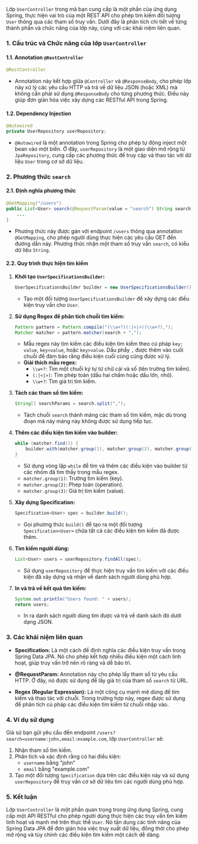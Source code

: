 Lớp `UserController` trong mã bạn cung cấp là một phần của ứng dụng Spring, thực hiện vai trò của một REST API cho phép tìm kiếm đối tượng `User` thông qua các tham số truy vấn. Dưới đây là phân tích chi tiết về từng thành phần và chức năng của lớp này, cùng với các khái niệm liên quan.

### 1. Cấu trúc và Chức năng của lớp `UserController`

#### 1.1. Annotation `@RestController`

```java
@RestController
```
- Annotation này kết hợp giữa `@Controller` và `@ResponseBody`, cho phép lớp này xử lý các yêu cầu HTTP và trả về dữ liệu JSON (hoặc XML) mà không cần phải sử dụng `@ResponseBody` cho từng phương thức. Điều này giúp đơn giản hóa việc xây dựng các RESTful API trong Spring.

#### 1.2. Dependency Injection

```java
@Autowired
private UserRepository userRepository;
```
- `@Autowired` là một annotation trong Spring cho phép tự động inject một bean vào một biến. Ở đây, `userRepository` là một giao diện mở rộng từ `JpaRepository`, cung cấp các phương thức để truy cập và thao tác với dữ liệu `User` trong cơ sở dữ liệu.

### 2. Phương thức `search`

#### 2.1. Định nghĩa phương thức

```java
@GetMapping("/users")
public List<User> search(@RequestParam(value = "search") String search) {
    ...
}
```
- Phương thức này được gán với endpoint `/users` thông qua annotation `@GetMapping`, cho phép người dùng thực hiện các yêu cầu GET đến đường dẫn này. Phương thức nhận một tham số truy vấn `search`, có kiểu dữ liệu `String`.

#### 2.2. Quy trình thực hiện tìm kiếm

1. **Khởi tạo `UserSpecificationsBuilder`:**
   ```java
   UserSpecificationsBuilder builder = new UserSpecificationsBuilder();
   ```
    - Tạo một đối tượng `UserSpecificationsBuilder` để xây dựng các điều kiện truy vấn cho `User`.

2. **Sử dụng Regex để phân tích chuỗi tìm kiếm:**
   ```java
   Pattern pattern = Pattern.compile("(\\w+?)(:|<|>)(\\w+?),");
   Matcher matcher = pattern.matcher(search + ",");
   ```
    - Mẫu regex này tìm kiếm các điều kiện tìm kiếm theo cú pháp `key: value`, `key<value`, hoặc `key>value`. Dấu phẩy `,` được thêm vào cuối chuỗi để đảm bảo rằng điều kiện cuối cùng cũng được xử lý.
    - **Giải thích mẫu regex:**
        - `\\w+?`: Tìm một chuỗi ký tự từ chữ cái và số (tên trường tìm kiếm).
        - `(:|<|>)`: Tìm phép toán (dấu hai chấm hoặc dấu lớn, nhỏ).
        - `\\w+?`: Tìm giá trị tìm kiếm.

3. **Tách các tham số tìm kiếm:**
   ```java
   String[] searchParams = search.split(",");
   ```
    - Tách chuỗi `search` thành mảng các tham số tìm kiếm, mặc dù trong đoạn mã này mảng này không được sử dụng tiếp tục.

4. **Thêm các điều kiện tìm kiếm vào builder:**
   ```java
   while (matcher.find()) {
       builder.with(matcher.group(1), matcher.group(2), matcher.group(3));
   }
   ```
    - Sử dụng vòng lặp `while` để tìm và thêm các điều kiện vào builder từ các nhóm đã tìm thấy trong mẫu regex.
    - `matcher.group(1)`: Trường tìm kiếm (key).
    - `matcher.group(2)`: Phép toán (operation).
    - `matcher.group(3)`: Giá trị tìm kiếm (value).

5. **Xây dựng Specification:**
   ```java
   Specification<User> spec = builder.build();
   ```
    - Gọi phương thức `build()` để tạo ra một đối tượng `Specification<User>` chứa tất cả các điều kiện tìm kiếm đã được thêm.

6. **Tìm kiếm người dùng:**
   ```java
   List<User> users = userRepository.findAll(spec);
   ```
    - Sử dụng `userRepository` để thực hiện truy vấn tìm kiếm với các điều kiện đã xây dựng và nhận về danh sách người dùng phù hợp.

7. **In và trả về kết quả tìm kiếm:**
   ```java
   System.out.println("Users found: " + users);
   return users;
   ```
    - In ra danh sách người dùng tìm được và trả về danh sách đó dưới dạng JSON.

### 3. Các khái niệm liên quan

- **Specification:** Là một cách để định nghĩa các điều kiện truy vấn trong Spring Data JPA. Nó cho phép kết hợp nhiều điều kiện một cách linh hoạt, giúp truy vấn trở nên rõ ràng và dễ bảo trì.

- **@RequestParam:** Annotation này cho phép lấy tham số từ yêu cầu HTTP. Ở đây, nó được sử dụng để lấy giá trị của tham số `search` từ URL.

- **Regex (Regular Expression):** Là một công cụ mạnh mẽ dùng để tìm kiếm và thao tác với chuỗi. Trong trường hợp này, regex được sử dụng để phân tích cú pháp các điều kiện tìm kiếm từ chuỗi nhập vào.

### 4. Ví dụ sử dụng

Giả sử bạn gửi yêu cầu đến endpoint `/users?search=username:john,email:example.com`, lớp `UserController` sẽ:
1. Nhận tham số tìm kiếm.
2. Phân tích và xác định rằng có hai điều kiện:
    - `username` bằng "john"
    - `email` bằng "example.com"
3. Tạo một đối tượng `Specification` dựa trên các điều kiện này và sử dụng `userRepository` để truy vấn cơ sở dữ liệu tìm các người dùng phù hợp.

### 5. Kết luận

Lớp `UserController` là một phần quan trọng trong ứng dụng Spring, cung cấp một API RESTful cho phép người dùng thực hiện các truy vấn tìm kiếm linh hoạt và mạnh mẽ trên thực thể `User`. Nó tận dụng các tính năng của Spring Data JPA để đơn giản hóa việc truy xuất dữ liệu, đồng thời cho phép mở rộng và tùy chỉnh các điều kiện tìm kiếm một cách dễ dàng.